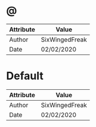 # @
| Attribute | Value |
| ---  | ---     |
| Author | SixWingedFreak |
| Date | 02/02/2020 |
# Default
| Attribute | Value |
| ---  | ---     |
| Author | SixWingedFreak |
| Date | 02/02/2020 |
